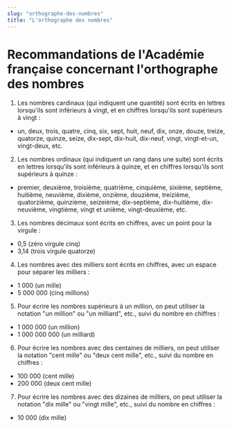 ```yaml
---
slug: "orthographe-des-nombres"
title: "L'orthographe des nombres"
---
```


# Recommandations de l'Académie française concernant l'orthographe des nombres

1. Les nombres cardinaux (qui indiquent une quantité) sont écrits en lettres lorsqu'ils sont inférieurs à vingt, et en chiffres lorsqu'ils sont supérieurs à vingt :
  - un, deux, trois, quatre, cinq, six, sept, huit, neuf, dix, onze, douze, treize, quatorze, quinze, seize, dix-sept, dix-huit, dix-neuf, vingt, vingt-et-un, vingt-deux, etc.

2. Les nombres ordinaux (qui indiquent un rang dans une suite) sont écrits en lettres lorsqu'ils sont inférieurs à quinze, et en chiffres lorsqu'ils sont supérieurs à quinze :
  - premier, deuxième, troisième, quatrième, cinquième, sixième, septième, huitième, neuvième, dixième, onzième, douzième, treizième, quatorzième, quinzième, seizeième, dix-septième, dix-huitième, dix-neuvième, vingtième, vingt et unième, vingt-deuxième, etc.

3. Les nombres décimaux sont écrits en chiffres, avec un point pour la virgule :
  - 0,5 (zéro virgule cinq)
  - 3,14 (trois virgule quatorze)

4. Les nombres avec des milliers sont écrits en chiffres, avec un espace pour séparer les milliers :
  - 1 000 (un mille)
  - 5 000 000 (cinq millions)

5. Pour écrire les nombres supérieurs à un million, on peut utiliser la notation "un million" ou "un milliard", etc., suivi du nombre en chiffres :
  - 1 000 000 (un million)
  - 1 000 000 000 (un milliard)

6. Pour écrire les nombres avec des centaines de milliers, on peut utiliser la notation "cent mille" ou "deux cent mille", etc., suivi du nombre en chiffres :
  - 100 000 (cent mille)
  - 200 000 (deux cent mille)

7. Pour écrire les nombres avec des dizaines de milliers, on peut utiliser la notation "dix mille" ou "vingt mille", etc., suivi du nombre en chiffres :
  - 10 000 (dix mille)

